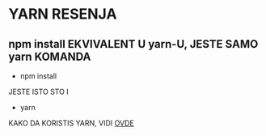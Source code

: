 # YARN RESENJA

## npm install EKVIVALENT U yarn-U, JESTE SAMO yarn KOMANDA

- npm install

JESTE ISTO STO I

- yarn

KAKO DA KORISTIS YARN, VIDI [OVDE](https://yarnpkg.com/en/docs/usage)